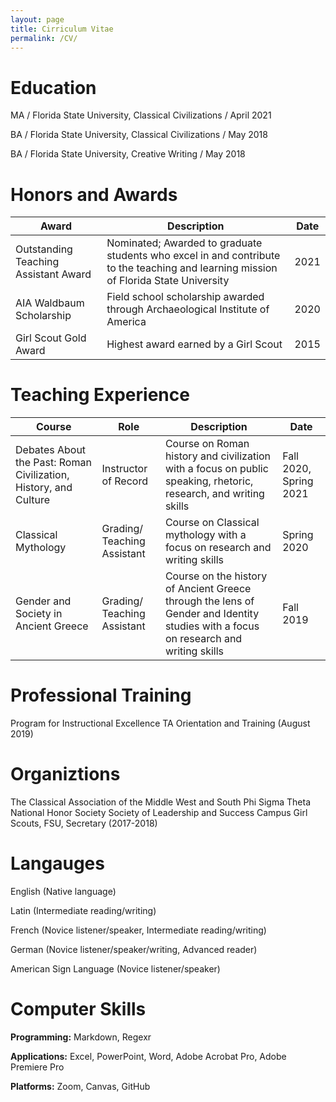 ```yaml
---
layout: page
title: Cirriculum Vitae
permalink: /CV/
---
```


# Education

MA / Florida State University, Classical Civilizations / April 2021

BA / Florida State University, Classical Civilizations / May 2018

BA / Florida State University, Creative Writing / May 2018

# Honors and Awards

Award | Description | Date
----- | ----------- | ----
Outstanding Teaching Assistant Award | Nominated; Awarded to graduate students who excel in and contribute to the teaching and learning mission of Florida State University | 2021
AIA Waldbaum Scholarship | Field school scholarship awarded through Archaeological Institute of America | 2020
Girl Scout Gold Award | Highest award earned by a Girl Scout | 2015

# Teaching Experience

Course | Role | Description | Date
------ | ---- | ----------- | ----
Debates About the Past: Roman Civilization, History, and Culture | Instructor of Record | Course on Roman history and civilization with a focus on public speaking, rhetoric, research, and writing skills | Fall 2020, Spring 2021
Classical Mythology | Grading/ Teaching Assistant | Course on Classical mythology with a focus on research and writing skills | Spring 2020
Gender and Society in Ancient Greece | Grading/ Teaching Assistant | Course on the history of Ancient Greece through the lens of Gender and Identity studies with a focus on research and writing skills | Fall 2019

# Professional Training

Program for Instructional Excellence TA Orientation and Training (August 2019)

# Organiztions

The Classical Association of the Middle West and South
Phi Sigma Theta National Honor Society
Society of Leadership and Success
Campus Girl Scouts, FSU, Secretary (2017-2018)

# Langauges

English (Native language)

Latin (Intermediate reading/writing)

French (Novice listener/speaker, Intermediate reading/writing)

German (Novice listener/speaker/writing, Advanced reader)

American Sign Language (Novice listener/speaker)

# Computer Skills

**Programming:** Markdown, Regexr

**Applications:** Excel, PowerPoint, Word, Adobe Acrobat Pro, Adobe Premiere Pro

**Platforms:** Zoom, Canvas, GitHub

